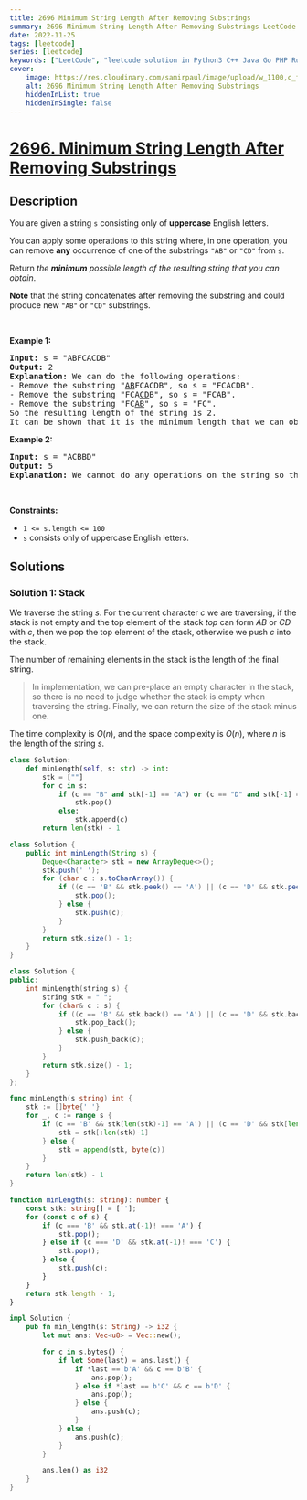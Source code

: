 ```yaml
---
title: 2696 Minimum String Length After Removing Substrings
summary: 2696 Minimum String Length After Removing Substrings LeetCode Solution Explained
date: 2022-11-25
tags: [leetcode]
series: [leetcode]
keywords: ["LeetCode", "leetcode solution in Python3 C++ Java Go PHP Ruby Swift TypeScript Rust C# JavaScript C", "2696 Minimum String Length After Removing Substrings LeetCode Solution Explained in all languages"]
cover:
    image: https://res.cloudinary.com/samirpaul/image/upload/w_1100,c_fit,co_rgb:FFFFFF,l_text:Arial_75_bold:2696 Minimum String Length After Removing Substrings - Solution Explained/problem-solving.webp
    alt: 2696 Minimum String Length After Removing Substrings
    hiddenInList: true
    hiddenInSingle: false
---
```



# [2696. Minimum String Length After Removing Substrings](https://leetcode.com/problems/minimum-string-length-after-removing-substrings)


## Description

<p>You are given a string <code>s</code> consisting only of <strong>uppercase</strong> English letters.</p>

<p>You can apply some operations to this string where, in one operation, you can remove <strong>any</strong> occurrence of one of the substrings <code>&quot;AB&quot;</code> or <code>&quot;CD&quot;</code> from <code>s</code>.</p>

<p>Return <em>the <strong>minimum</strong> possible length of the resulting string that you can obtain</em>.</p>

<p><strong>Note</strong> that the string concatenates after removing the substring and could produce new <code>&quot;AB&quot;</code> or <code>&quot;CD&quot;</code> substrings.</p>

<p>&nbsp;</p>
<p><strong class="example">Example 1:</strong></p>

<pre>
<strong>Input:</strong> s = &quot;ABFCACDB&quot;
<strong>Output:</strong> 2
<strong>Explanation:</strong> We can do the following operations:
- Remove the substring &quot;<u>AB</u>FCACDB&quot;, so s = &quot;FCACDB&quot;.
- Remove the substring &quot;FCA<u>CD</u>B&quot;, so s = &quot;FCAB&quot;.
- Remove the substring &quot;FC<u>AB</u>&quot;, so s = &quot;FC&quot;.
So the resulting length of the string is 2.
It can be shown that it is the minimum length that we can obtain.</pre>

<p><strong class="example">Example 2:</strong></p>

<pre>
<strong>Input:</strong> s = &quot;ACBBD&quot;
<strong>Output:</strong> 5
<strong>Explanation:</strong> We cannot do any operations on the string so the length remains the same.
</pre>

<p>&nbsp;</p>
<p><strong>Constraints:</strong></p>

<ul>
	<li><code>1 &lt;= s.length &lt;= 100</code></li>
	<li><code>s</code>&nbsp;consists only of uppercase English letters.</li>
</ul>

## Solutions

### Solution 1: Stack

We traverse the string $s$. For the current character $c$ we are traversing, if the stack is not empty and the top element of the stack $top$ can form $AB$ or $CD$ with $c$, then we pop the top element of the stack, otherwise we push $c$ into the stack.

The number of remaining elements in the stack is the length of the final string.

> In implementation, we can pre-place an empty character in the stack, so there is no need to judge whether the stack is empty when traversing the string. Finally, we can return the size of the stack minus one.

The time complexity is $O(n)$, and the space complexity is $O(n)$, where $n$ is the length of the string $s$.

<!-- tabs:start -->

```python
class Solution:
    def minLength(self, s: str) -> int:
        stk = [""]
        for c in s:
            if (c == "B" and stk[-1] == "A") or (c == "D" and stk[-1] == "C"):
                stk.pop()
            else:
                stk.append(c)
        return len(stk) - 1
```

```java
class Solution {
    public int minLength(String s) {
        Deque<Character> stk = new ArrayDeque<>();
        stk.push(' ');
        for (char c : s.toCharArray()) {
            if ((c == 'B' && stk.peek() == 'A') || (c == 'D' && stk.peek() == 'C')) {
                stk.pop();
            } else {
                stk.push(c);
            }
        }
        return stk.size() - 1;
    }
}
```

```cpp
class Solution {
public:
    int minLength(string s) {
        string stk = " ";
        for (char& c : s) {
            if ((c == 'B' && stk.back() == 'A') || (c == 'D' && stk.back() == 'C')) {
                stk.pop_back();
            } else {
                stk.push_back(c);
            }
        }
        return stk.size() - 1;
    }
};
```

```go
func minLength(s string) int {
	stk := []byte{' '}
	for _, c := range s {
		if (c == 'B' && stk[len(stk)-1] == 'A') || (c == 'D' && stk[len(stk)-1] == 'C') {
			stk = stk[:len(stk)-1]
		} else {
			stk = append(stk, byte(c))
		}
	}
	return len(stk) - 1
}
```

```ts
function minLength(s: string): number {
    const stk: string[] = [''];
    for (const c of s) {
        if (c === 'B' && stk.at(-1)! === 'A') {
            stk.pop();
        } else if (c === 'D' && stk.at(-1)! === 'C') {
            stk.pop();
        } else {
            stk.push(c);
        }
    }
    return stk.length - 1;
}
```

```rust
impl Solution {
    pub fn min_length(s: String) -> i32 {
        let mut ans: Vec<u8> = Vec::new();

        for c in s.bytes() {
            if let Some(last) = ans.last() {
                if *last == b'A' && c == b'B' {
                    ans.pop();
                } else if *last == b'C' && c == b'D' {
                    ans.pop();
                } else {
                    ans.push(c);
                }
            } else {
                ans.push(c);
            }
        }

        ans.len() as i32
    }
}
```

<!-- tabs:end -->

<!-- end -->

